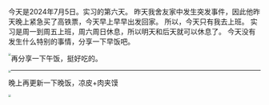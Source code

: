 今天是2024年7月5日。实习的第六天。
昨天我舍友家中发生突发事件，因此他昨天晚上紧急买了高铁票，今天早上早早出发回家。
所以，今天只有我去上班。
实习是周一到周五上班，周六周日休息，所以明天和后天就可以休息了。
今天没有发生什么特别的事情，分享一下早饭吧。

<img src="https://imgbed.moetranslate.top/7.5%E6%97%A9%E9%A5%AD.jpg" style="zoom: 33%; float: left;" />

再分享一下午饭，挺好吃的。

<img src="https://imgbed.moetranslate.top/7.5%E5%8D%88%E9%A5%AD.jpg" style="zoom: 33%; float: left;" />

---

晚上再更新一下晚饭，凉皮+肉夹馍

<img src="https://imgbed.moetranslate.top/7.5%E6%99%9A%E9%A5%AD.jpg" style="zoom: 33%; float: left;" />
